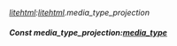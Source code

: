 _[litehtml](../../modules/litehtml/litehtml-module.md):[litehtml](../../modules/litehtml/litehtml-module.md).media\_type\_projection_
##### Const media\_type\_projection:[media_type](../../modules/litehtml/litehtml-media_type.md)
